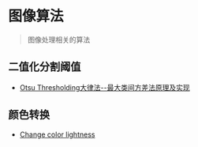 # 图像算法
> 图像处理相关的算法

## 二值化分割阈值

- [Otsu Thresholding大律法--最大类间方差法原理及实现](http://www.labbookpages.co.uk/software/imgProc/otsuThreshold.html)

## 颜色转换

- [Change color lightness](https://www.30secondsofcode.org/js/s/change-lightness/)